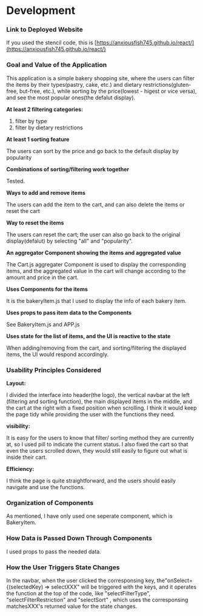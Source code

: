 # Development

### Link to Deployed Website
If you used the stencil code, this is [https://anxiousfish745.github.io/react/](https://anxiousfish745.github.io/react/)

### Goal and Value of the Application
This application is a simple bakery shopping site, where the users can filter the items by their types(pastry, cake, etc.) and dietary restrictions(gluten-free, but-free, etc.), while sorting by the price(lowest - higest or vice versa), and see the most popular ones(the defalut display).

**At least 2 filtering categories:**
1. filter by type
2. filter by dietary restrictions


**At least 1 sorting feature**  

The users can sort by the price and go back to the default display by popularity

**Combinations of sorting/filtering work together**  

Tested.

**Ways to add and remove items**  

The users can add the item to the cart, and can also delete the items or reset the cart

**Way to reset the items**  

The users can reset the cart; the user can also go back to the original display(defalut) by selecting "all" and "popularity".

**An aggregator Component showing the items and aggregated value**  

The Cart.js aggregater Component is used to display the corresponding items, and the aggregated value in the cart will change according to the amount and price in the cart. 

**Uses Components for the items**  

It is the bakeryItem.js that I used to display the info of each bakery item.

**Uses props to pass item data to the Components**  

See BakeryItem.js and APP.js

**Uses state for the list of items, and the UI is reactive to the state**  

When adding/removing from the cart, and sorting/filtering the displayed items, the UI would respond accordingly. 

### Usability Principles Considered
**Layout:**  

I divided the interface into header(the logo), the vertical navbar at the left (filtering and sorting function), the main displayed items in the middle, and the cart at the right with a fixed position when scrolling. I think it would keep the page tidy while providing the user with the functions they need. 

**visibility:**  

It is easy for the users to know that filter/ sorting method they are currently at, so I used pill to indicate the current status. I also fixed the cart so that even the users scrolled down, they would still easily to figure out what is inside their cart.

**Efficiency:**  

I think the page is quite straightforward, and the users should easily navigate and use the functions.

### Organization of Components
As mentioned, I have only used one seperate component, which is BakeryItem. 

### How Data is Passed Down Through Components
I used props to pass the needed data. 

### How the User Triggers State Changes
In the navbar, when the user clicked the corresponsing key, the"onSelect={(selectedKey) => selectXXX" will be triggered with the keys, and it operates the function at the top of the code, like "selectFilterType", "selectFilterRestriction" and "selectSort" , which uses the corresponsing matchesXXX's returned value for the state changes.
